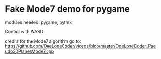 # Fake Mode7 demo for pygame

modules needed: pygame, pytmx 

Control with WASD


credits for the Mode7 algorithm go to:
https://github.com/OneLoneCoder/videos/blob/master/OneLoneCoder_Pseudo3DPlanesMode7.cpp

